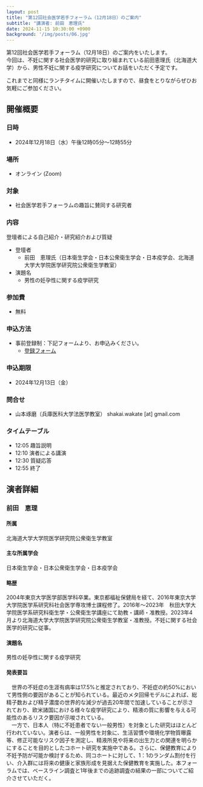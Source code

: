 ```yaml
---
layout: post
title: "第12回社会医学若手フォーラム（12月18日）のご案内"
subtitle: "講演者: 前田　恵理氏"
date: 2024-11-15 10:30:00 +0900
background: '/img/posts/06.jpg'
---
```

第12回社会医学若手フォーラム（12月18日）のご案内をいたします。  
今回は、不妊に関する社会医学的研究に取り組まれている前田恵理氏（北海道大学）から、男性不妊に関する疫学研究についてお話をいただく予定です。

これまでと同様にランチタイムに開催いたしますので、昼食をとりながらぜひお気軽にご参加ください。

## 開催概要

### 日時
- 2024年12月18日（水）午後12時05分～12時55分

### 場所
- オンライン (Zoom)

### 対象
- 社会医学若手フォーラムの趣旨に賛同する研究者

### 内容
登壇者による自己紹介・研究紹介および質疑

- 登壇者
  - 前田　恵理氏（日本衛生学会・日本公衆衛生学会・日本疫学会、北海道大学大学院医学研究院公衆衛生学教室）
- 演題名
  - 男性の妊孕性に関する疫学研究

### 参加費
- 無料

### 申込方法
- 事前登録制：下記フォームより、お申込みください。
  - [登録フォーム](https://forms.gle/PVswWyJziZuTTNqg6)

### 申込期限
- 2024年12月13日（金）

### 問合せ
- 山本琢磨（兵庫医科大学法医学教室） shakai.wakate [at] gmail.com

### タイムテーブル
- 12:05 趣旨説明
- 12:10 演者による講演
- 12:30 質疑応答
- 12:55 終了

## 演者詳細

### 前田　恵理

#### 所属
北海道大学大学院医学研究院公衆衛生学教室

#### 主な所属学会
日本衛生学会・日本公衆衛生学会・日本疫学会

#### 略歴
2004年東京大学医学部医学科卒業。東京都福祉保健局を経て、2016年東京大学大学院医学系研究科社会医学専攻博士課程修了。2016年～2023年　秋田大学大学院医学系研究科衛生学・公衆衛生学講座にて助教・講師・准教授。2023年4月より北海道大学大学院医学研究院公衆衛生学教室・准教授。不妊に関する社会医学的研究に従事。

#### 演題名
男性の妊孕性に関する疫学研究

#### 発表要旨
　世界の不妊症の生涯有病率は17.5%と推定されており、不妊症の約50%において男性側の要因があることが知られている。最近のメタ回帰モデルによれば、総精子数および精子濃度の世界的な減少が過去20年間で加速していることが示されており、欧米諸国における様々な疫学研究により、精液の質に影響を与える可能性のあるリスク要因が示唆されている。  
　一方で、日本人（特に不妊患者でない一般男性）を対象とした研究はほとんど行われていない。演者らは、一般男性を対象に、生活習慣や環境化学物質曝露等、修正可能なリスク因子を測定し、精液所見や将来の出生力との関連を明らかにすることを目的としたコホート研究を実施中である。さらに、保健教育により不妊予防が可能か検討するため、同コホートに対して、1：1のランダム割付を行い、介入群には将来の健康と家族形成を見据えた保健教育を実施した。本フォーラムでは、ベースライン調査と1年後までの追跡調査の結果の一部についてご紹介させていただく。
